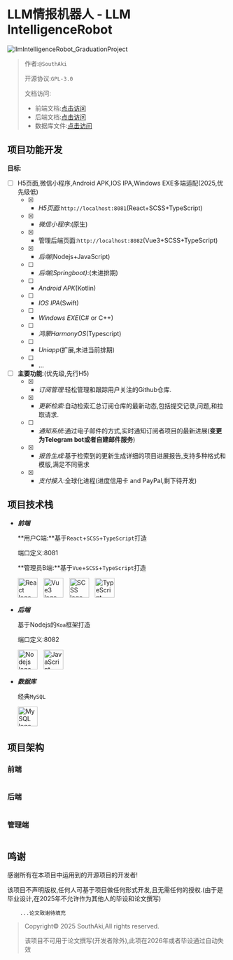 # LLM情报机器人 - LLM IntelligenceRobot

![llmIntelligenceRobot_GraduationProject](https://socialify.git.ci/xieleihan/llmIntelligenceRobot_GraduationProject/image?custom_description=LLM%E6%83%85%E6%8A%A5%E6%9C%BA%E5%99%A8%E4%BA%BA+--+%E5%89%8D%E7%AB%AF%E5%9F%BA%E4%BA%8EReact%E5%92%8CVue%2CSASS%2CTypeScript%2C%E5%90%8E%E7%AB%AFNodejs%2CJavaScript%2C%E6%95%B0%E6%8D%AE%E5%BA%93MySQL%2C%E5%A4%A7%E8%AF%AD%E8%A8%80%E6%A8%A1%E5%9E%8BDeepseek%2CMoonshot..&description=1&font=Source+Code+Pro&forks=1&issues=1&language=1&logo=https%3A%2F%2Favatars.githubusercontent.com%2Fu%2F57227318%3Fv%3D4&name=1&owner=1&pattern=Floating+Cogs&pulls=1&stargazers=1&theme=Auto)

> 作者:`@SouthAki`
>
> 开源协议:`GPL-3.0`
>
> 文档访问:
>
> - 前端文档:[点击访问](./Front-End/README.md)
> - 后端文档:[点击访问](./Back-End/README.md)
> - 数据库文件:[点击访问](./MySQL/SQL数据库.sql)

## 项目功能开发

**目标**:

- [ ] H5页面,微信小程序,Android APK,IOS IPA,Windows EXE多端适配(2025,优先级低)
  - [x] - _H5页面_:`http://localhost:8081`(React+SCSS+TypeScript)
  - [x] - _微信小程序_:(原生)
  - [x] - 管理后端页面:`http://localhost:8082`(Vue3+SCSS+TypeScript)
  - [x] - _后端_(Nodejs+JavaScript)
  - [ ] - _后端(Springboot)_:(未进排期)
  - [ ] - _Android APK_(Kotlin)
  - [ ] - _IOS IPA_(Swift)
  - [ ] - _Windows EXE_(C# or C++)
  - [ ] - _鸿蒙HarmonyOS_(Typescript)
  - [ ] - _Uniapp_(扩展,未进当前排期)
  - [ ] - ...
- [ ] **主要功能**:(优先级,先行H5)
	- [x] - _订阅管理_:轻松管理和跟踪用户关注的Github仓库.
	- [x] - _更新检索_:自动检索汇总订阅仓库的最新动态,包括提交记录,问题,和拉取请求.
	- [ ] - _通知系统_:通过电子邮件的方式,实时通知订阅者项目的最新进展(**变更为Telegram bot或者自建邮件服务**)
	- [x] - _报告生成_:基于检索到的更新生成详细的项目进展报告,支持多种格式和模版,满足不同需求
	- [x] - _支付接入_:全球化进程(进度信用卡 and PayPal,剩下待开发)



## 项目技术栈

- ***前端***

  **用户C端:**基于`React`+`SCSS`+`TypeScript`打造

  端口定义:8081

  **管理员B端:**基于`Vue`+`SCSS`+`TypeScript`打造

  <div align="left">
      <img src="https://fastly.jsdelivr.net/gh/devicons/devicon/icons/react/react-original.svg" height="45" alt="React logo"  />
  	  <img width="6" />
  	  <img src="https://fastly.jsdelivr.net/gh/devicons/devicon/icons/vuejs/vuejs-original.svg" height="45" alt="Vue3 logo"  />
  	  <img width="6" />
  	  <img src="https://fastly.jsdelivr.net/gh/devicons/devicon/icons/sass/sass-original.svg" height="45" alt="SCSS logo"  />
  	  <img width="6" />
  	  <img src="https://fastly.jsdelivr.net/gh/devicons/devicon/icons/typescript/typescript-original.svg" height="45" alt="TypeScript logo"  />
  	  <img width="6" />
  	</div>

- ***后端***

  基于Nodejs的`Koa`框架打造

  端口定义:8082

  <div align="left">
  	  <img src="https://fastly.jsdelivr.net/gh/devicons/devicon/icons/nodejs/nodejs-original.svg" height="45" alt="Nodejs logo"  />
      <img width="6" />
      <img src="https://fastly.jsdelivr.net/gh/devicons/devicon/icons/javascript/javascript-original.svg" height="45" alt="JavaScript logo"  />
  	</div>

- ***数据库***

	经典`MySQL`

	<div align="left">
		  <img src="https://fastly.jsdelivr.net/gh/devicons/devicon/icons/mysql/mysql-original.svg" height="45" alt="MySQL logo"  />
		  <img width="6" />
		</div>

## 项目架构

### 前端

```text

```

### 后端

```text
```

### 管理端

```text
```



## 鸣谢

感谢所有在本项目中运用到的开源项目的开发者!

该项目不声明版权,任何人可基于项目做任何形式开发,且无需任何的授权.(由于是毕业设计,在2025年不允许作为其他人的毕设和论文撰写)

```text
	...论文致谢待填充
```



> Copyright© 2025 SouthAki,All rights reserved.
>
> 该项目不可用于论文撰写(开发者除外),此项在2026年或者毕设通过自动失效